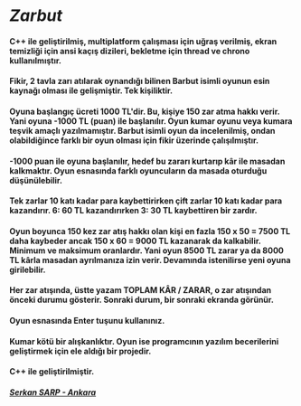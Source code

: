 # _Zarbut_
#### C++ ile geliştirilmiş, multiplatform çalışması için uğraş verilmiş, ekran temizliği için ansi kaçış dizileri, bekletme için thread ve chrono kullanılmıştır.
#### Fikir, 2 tavla zarı atılarak oynandığı bilinen Barbut isimli oyunun esin kaynağı olması ile gelişmiştir. Tek kişiliktir.
#### Oyuna başlangıç ücreti 1000 TL'dir. Bu, kişiye 150 zar atma hakkı verir. Yani oyuna -1000 TL (puan) ile başlanılır. Oyun kumar oyunu veya kumara teşvik amaçlı yazılmamıştır. Barbut isimli oyun da incelenilmiş, ondan olabildiğince farklı bir oyun olması için fikir üzerinde çalışılmıştır.
#### -1000 puan ile oyuna başlanılır, hedef bu zararı kurtarıp kâr ile masadan kalkmaktır. Oyun esnasında farklı oyuncuların da masada oturduğu düşünülebilir.
#### Tek zarlar 10 katı kadar para kaybettirirken çift zarlar 10 katı kadar para kazandırır. 6: 60 TL kazandırırken 3: 30 TL kaybettiren bir zardır.
#### Oyun boyunca 150 kez zar atış hakkı olan kişi en fazla 150 x 50 = 7500 TL daha kaybeder ancak 150 x 60 = 9000 TL kazanarak da kalkabilir. Minimum ve maksimum oranlardır. Yani oyun 8500 TL zarar ya da 8000 TL kârla masadan ayrılmanıza izin verir. Devamında istenilirse yeni oyuna girilebilir.
#### Her zar atışında, üstte yazam TOPLAM KÂR / ZARAR, o zar atışından önceki durumu gösterir. Sonraki durum, bir sonraki ekranda görünür.
#### Oyun esnasında Enter tuşunu kullanınız.
#### Kumar kötü bir alışkanlıktır. Oyun ise programcının yazılım becerilerini geliştirmek için ele aldığı bir projedir.
#### C++ ile geliştirilmiştir.
##### <ins>Serkan SARP - Ankara</ins>
